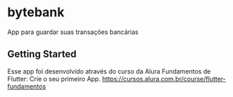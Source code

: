 # bytebank

App para guardar suas transações bancárias

## Getting Started

Esse app foi desenvolvido através do curso da Alura Fundamentos de Flutter: Crie o seu primeiro App.
https://cursos.alura.com.br/course/flutter-fundamentos